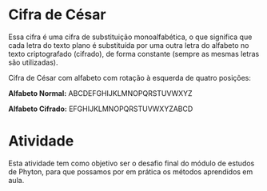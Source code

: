 # Cifra de César

 Essa cifra é uma cifra de substituição monoalfabética, o que significa que cada letra do texto plano é substituída por uma outra letra do alfabeto no texto criptografado (cifrado), de forma constante (sempre as mesmas letras são utilizadas).

Cifra de César com alfabeto com rotação à esquerda de quatro posições:

**Alfabeto Normal:** ABCDEFGHIJKLMNOPQRSTUVWXYZ

**Alfabeto Cifrado:** EFGHIJKLMNOPQRSTUVWXYZABCD

# Atividade

 Esta atividade tem como objetivo ser o desafio final do módulo de estudos de Phyton, para que possamos por em prática os métodos aprendidos em aula.
